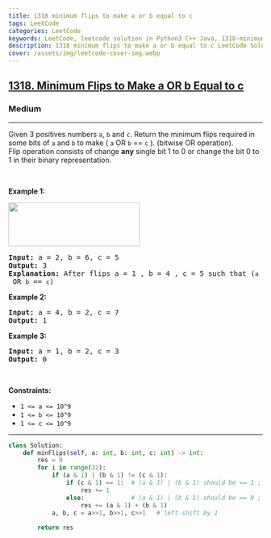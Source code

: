 ```yaml
---
title: 1318 minimum flips to make a or b equal to c
tags: LeetCode
categories: LeetCode
keywords: LeetCode, leetcode solution in Python3 C++ Java, 1318-minimum-flips-to-make-a-or-b-equal-to-c solution
description: 1318 minimum flips to make a or b equal to c LeetCode Solution Explained
cover: /assets/img/leetcode-cover-img.webp
---
```



<h2><a href="https://leetcode.com/problems/minimum-flips-to-make-a-or-b-equal-to-c/">1318. Minimum Flips to Make a OR b Equal to c</a></h2><h3>Medium</h3><hr><div><p>Given 3 positives numbers <code>a</code>, <code>b</code> and <code>c</code>. Return the minimum flips required in some bits of <code>a</code> and <code>b</code> to make (&nbsp;<code>a</code> OR <code>b</code> == <code>c</code>&nbsp;). (bitwise OR operation).<br>
Flip operation&nbsp;consists of change&nbsp;<strong>any</strong>&nbsp;single bit 1 to 0 or change the bit 0 to 1&nbsp;in their binary representation.</p>

<p>&nbsp;</p>
<p><strong>Example 1:</strong></p>

<p><img alt="" src="https://assets.leetcode.com/uploads/2020/01/06/sample_3_1676.png" style="width: 260px; height: 87px;"></p>

<pre><strong>Input:</strong> a = 2, b = 6, c = 5
<strong>Output:</strong> 3
<strong>Explanation: </strong>After flips a = 1 , b = 4 , c = 5 such that (<code>a</code> OR <code>b</code> == <code>c</code>)</pre>

<p><strong>Example 2:</strong></p>

<pre><strong>Input:</strong> a = 4, b = 2, c = 7
<strong>Output:</strong> 1
</pre>

<p><strong>Example 3:</strong></p>

<pre><strong>Input:</strong> a = 1, b = 2, c = 3
<strong>Output:</strong> 0
</pre>

<p>&nbsp;</p>
<p><strong>Constraints:</strong></p>

<ul>
	<li><code>1 &lt;= a &lt;= 10^9</code></li>
	<li><code>1 &lt;= b&nbsp;&lt;= 10^9</code></li>
	<li><code>1 &lt;= c&nbsp;&lt;= 10^9</code></li>
</ul></div>

---




```python
class Solution:
    def minFlips(self, a: int, b: int, c: int) -> int:
        res = 0
        for i in range(32):
            if (a & 1) | (b & 1) != (c & 1):
                if (c & 1) == 1:  # (a & 1) | (b & 1) should be == 1 ; so changing any of a, b we can get 1
                    res += 1      
                else:             # (a & 1) | (b & 1) should be == 0 ; is (a & 1) == 1 and (b & 1) == 1 we need to change both to 0 so res += 1; if any of them is 1 then change only 1 i.e. res += 1
                    res += (a & 1) + (b & 1) 
            a, b, c = a>>1, b>>1, c>>1   # left-shift by 1
        
        return res
```
